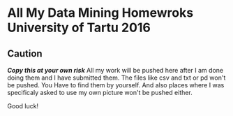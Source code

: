 # All My Data Mining Homewroks University of Tartu 2016

## Caution

***Copy this at your own risk***
All my work will be pushed here after I am done doing them and I have submitted them.
The files like csv and txt or pd won't be pushed. You Have to find them by yourself. And also places where I was specificaly asked to use my own picture won't be pushed either.

Good luck!
